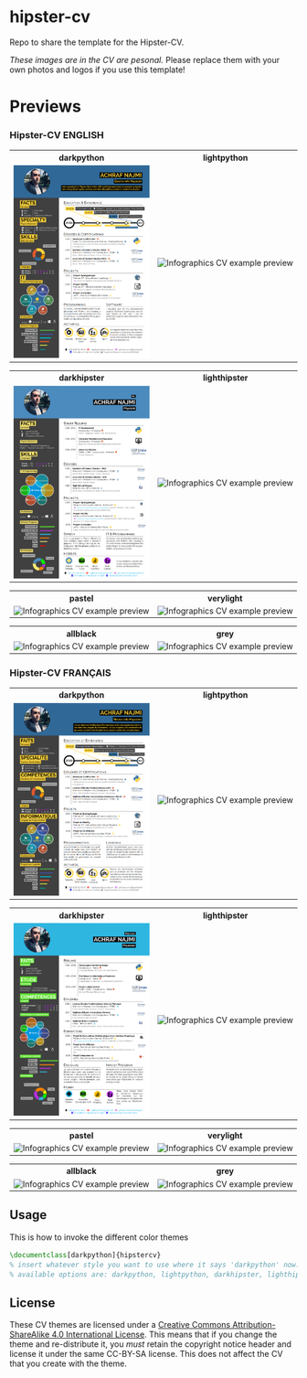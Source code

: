 # hipster-cv
Repo to share the template for the Hipster-CV.

*These images are in the CV are pesonal.*
Please replace them with your own photos and logos if you use this template!



# Previews
### Hipster-CV ENGLISH

<table width="100%" margin-left="auto" margin-right="auto">
  <tr>
    <th>darkpython</th>
    <th>lightpython</th>
  </tr>
  <tr>
    <td width="50%">
      <img src="previews/hipstercv-darkpython_eng.png" 
        alt="Infographics CV example preview" />
    </td>
    <td width="50%">
      <img src="previews/hipstercv-lightpython_eng.png" 
        alt="Infographics CV example preview" />
    </td>
  </tr>
</table>

<table width="100%" margin-left="auto" margin-right="auto">
  <tr>
    <th>darkhipster</th>
    <th>lighthipster</th>
  </tr>
  <tr>
    <td width="50%">
      <img src="previews/hipstercv-darkhipster_eng.png" 
        alt="Infographics CV example preview" />
    </td>
    <td width="50%">
      <img src="previews/hipstercv-lighthipster_eng.png" 
        alt="Infographics CV example preview" />
    </td>
  </tr>
</table>

<table width="100%" margin-left="auto" margin-right="auto">
  <tr>
    <th>pastel</th>
    <th>verylight</th>
  </tr>
  <tr>
    <td width="50%">
      <img src="previews/hipstercv-pastel_eng.png" 
        alt="Infographics CV example preview" />
    </td>
    <td width="50%">
      <img src="previews/hipstercv-verylight_eng.png" 
        alt="Infographics CV example preview" />
    </td>
  </tr>
</table>

<table width="100%" margin-left="auto" margin-right="auto">
  <tr>
    <th>allblack</th>
    <th>grey</th>
  </tr>
  <tr>
    <td width="50%">
      <img src="previews/hipstercv-allblack_eng.png" 
        alt="Infographics CV example preview" />
    </td>
    <td width="50%">
      <img src="previews/hipstercv-grey_eng.png" 
        alt="Infographics CV example preview" />
    </td>
  </tr>
</table>

### Hipster-CV FRANÇAIS

<table width="100%" margin-left="auto" margin-right="auto">
  <tr>
    <th>darkpython</th>
    <th>lightpython</th>
  </tr>
  <tr>
    <td width="50%">
      <img src="previews/hipstercv-darkpython_fr.png" 
        alt="Infographics CV example preview" />
    </td>
    <td width="50%">
      <img src="previews/hipstercv-lightpython_fr.png" 
        alt="Infographics CV example preview" />
    </td>
  </tr>
</table>

<table width="100%" margin-left="auto" margin-right="auto">
  <tr>
    <th>darkhipster</th>
    <th>lighthipster</th>
  </tr>
  <tr>
    <td width="50%">
      <img src="previews/hipstercv-darkhipster_fr.png" 
        alt="Infographics CV example preview" />
    </td>
    <td width="50%">
      <img src="previews/hipstercv-lighthipster_fr.png" 
        alt="Infographics CV example preview" />
    </td>
  </tr>
</table>

<table width="100%" margin-left="auto" margin-right="auto">
  <tr>
    <th>pastel</th>
    <th>verylight</th>
  </tr>
  <tr>
    <td width="50%">
      <img src="previews/hipstercv-pastel_fr.png" 
        alt="Infographics CV example preview" />
    </td>
    <td width="50%">
      <img src="previews/hipstercv-verylight_fr.png" 
        alt="Infographics CV example preview" />
    </td>
  </tr>
</table>

<table width="100%" margin-left="auto" margin-right="auto">
  <tr>
    <th>allblack</th>
    <th>grey</th>
  </tr>
  <tr>
    <td width="50%">
      <img src="previews/hipstercv-allblack_fr.png" 
        alt="Infographics CV example preview" />
    </td>
    <td width="50%">
      <img src="previews/hipstercv-grey_fr.png" 
        alt="Infographics CV example preview" />
    </td>
  </tr>
</table>

## Usage

This is how to invoke the different color themes

```latex
\documentclass[darkpython]{hipstercv}
% insert whatever style you want to use where it says 'darkpython' now:
% available options are: darkpython, lightpython, darkhipster, lighthipster, pastel, allblack, grey, verylight
```

## License
These CV themes are licensed under a [Creative Commons Attribution-ShareAlike
4.0 International License](http://creativecommons.org/licenses/by-sa/4.0/). This
means that if you change the theme and re-distribute it, you *must* retain the
copyright notice header and license it under the same CC-BY-SA license. This
does not affect the CV that you create with the theme.

